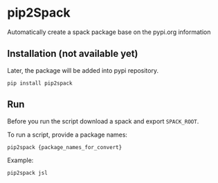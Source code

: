 # pip2Spack

Automatically create a spack package base on the pypi.org information

## Installation (not available yet)
Later, the package will be added into pypi repository.
```
pip install pip2spack
```

## Run
Before you run the script download a spack and export `SPACK_ROOT`. 

To run a script, provide a package names:
```
pip2spack {package_names_for_convert}
```

Example:
```
pip2spack jsl 
```
